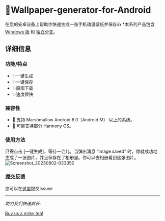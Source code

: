 
# 🎉Wallpaper-generator-for-Android
 在您的安卓设备上帮助你快速生成一张手机动漫壁纸并保存👍
 *本系列产品包含 [Windows 版](https://github.com/SRInternet/Wallpaper-generator/) 和 [独立分支](https://github.com/SRInternet/Pixiv-generator/)。

## 详细信息

### 功能/特点
- ✨一键生成
- ✨一键保存
- ✨原图下载
- ✨速度很快

### 兼容性
- 🎇 支持 Marshmallow Android 6.0（Android M） 以上的系统。
- 🎇     可能支持部分 Harmony OS。

### 使用方法
只需点击 [一键生成]，等待一会儿。当弹出消息 “image saved” 时，你就成功地生成了一张图片，并且保存在了相册里。你可以去相册看到这张图片。
![Screenshot_20230802-033350](https://github.com/SRInternet/Wallpaper-generator-for-Android/assets/89620382/eac6e7d4-a213-4c53-a14d-88216aa4c377)

### 提交反馈
您可以在[这里](https://github.com/SRInternet/Wallpaper-generator-for-Android/)提交Issuse

---



_助力我们快速成长_:




[Buy us a milky tea!](https://afdian.net/a/srinternet)

